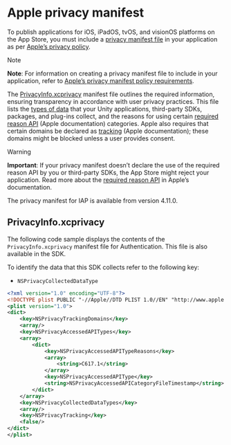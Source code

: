 # Apple privacy manifest

To publish applications for iOS, iPadOS, tvOS, and visionOS platforms on the App Store, you must include a [privacy manifest file](https://developer.apple.com/documentation/bundleresources/privacy_manifest_files) in your application as per [Apple’s privacy policy](https://www.apple.com/legal/privacy/en-ww/).

> [!NOTE]
> **Note**: For information on creating a privacy manifest file to include in your application, refer to [Apple’s privacy manifest policy requirements](https://docs.unity3d.com/Manual/apple-privacy-manifest-policy.html).

The [PrivacyInfo.xcprivacy](#PrivacyInfo.xcprivacy) manifest file outlines the required information, ensuring transparency in accordance with user privacy practices. This file lists the [types of data](https://developer.apple.com/documentation/bundleresources/privacy_manifest_files/describing_data_use_in_privacy_manifests) that your Unity applications, third-party SDKs, packages, and plug-ins collect, and the reasons for using certain [required reason API](https://developer.apple.com/documentation/bundleresources/privacy_manifest_files/describing_use_of_required_reason_api) (Apple documentation) categories. Apple also requires that certain domains be declared as [tracking](https://developer.apple.com/app-store/user-privacy-and-data-use/) (Apple documentation); these domains might be blocked unless a user provides consent. 

> [!WARNING]
> **Important**: If your privacy manifest doesn’t declare the use of the required reason API by you or third-party SDKs, the App Store might reject your application. Read more about the [required reason API](https://developer.apple.com/documentation/bundleresources/privacy_manifest_files/describing_use_of_required_reason_api) in Apple’s documentation. 

The privacy manifest for IAP is available from version 4.11.0.

## PrivacyInfo.xcprivacy

The following code sample displays the contents of the `PrivacyInfo.xcprivacy` manifest file for Authentication. This file is also available in the SDK.

To identify the data that this SDK collects refer to the following key:

* `NSPrivacyCollectedDataType`

```xml
<?xml version="1.0" encoding="UTF-8"?>
<!DOCTYPE plist PUBLIC "-//Apple//DTD PLIST 1.0//EN" "http://www.apple.com/DTDs/PropertyList-1.0.dtd">
<plist version="1.0">
<dict>
	<key>NSPrivacyTrackingDomains</key>
	<array/>
	<key>NSPrivacyAccessedAPITypes</key>
	<array>
		<dict>
			<key>NSPrivacyAccessedAPITypeReasons</key>
			<array>
				<string>C617.1</string>
			</array>
			<key>NSPrivacyAccessedAPIType</key>
			<string>NSPrivacyAccessedAPICategoryFileTimestamp</string>
		</dict>
	</array>
	<key>NSPrivacyCollectedDataTypes</key>
	<array/>
	<key>NSPrivacyTracking</key>
	<false/>
</dict>
</plist>
```
